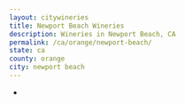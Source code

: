 ```yaml
---
layout: citywineries
title: Newport Beach Wineries
description: Wineries in Newport Beach, CA
permalink: /ca/orange/newport-beach/
state: ca
county: orange
city: newport beach
---
```

-
